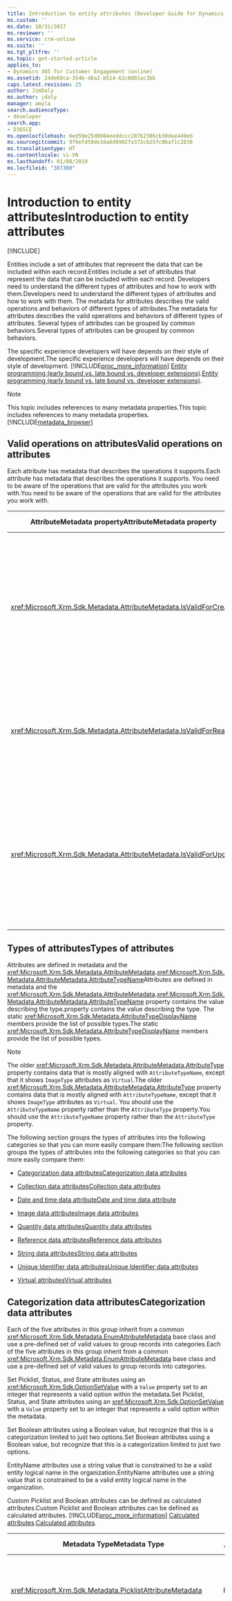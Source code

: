 ```yaml
---
title: Introduction to entity attributes (Developer Guide for Dynamics 365 for Customer Engagement apps)| MicrosoftDocs
ms.custom: ''
ms.date: 10/31/2017
ms.reviewer: ''
ms.service: crm-online
ms.suite: ''
ms.tgt_pltfrm: ''
ms.topic: get-started-article
applies_to:
- Dynamics 365 for Customer Engagement (online)
ms.assetid: 24de68ca-354b-48a2-b514-62c0d01ac3bb
caps.latest.revision: 25
author: JimDaly
ms.author: jdaly
manager: amyla
search.audienceType:
- developer
search.app:
- D365CE
ms.openlocfilehash: 6ed59e25d0084eeddccc207b2306cb30dee449eb
ms.sourcegitcommit: 9f0efd59de16a6d9902fa372cb25fc0baf1c2838
ms.translationtype: HT
ms.contentlocale: vi-VN
ms.lasthandoff: 01/08/2019
ms.locfileid: "387308"
---
```

# <a name="introduction-to-entity-attributes"></a><span data-ttu-id="913be-102">Introduction to entity attributes</span><span class="sxs-lookup"><span data-stu-id="913be-102">Introduction to entity attributes</span></span>

[!INCLUDE[](../includes/cc_applies_to_update_9_0_0.md)]

<span data-ttu-id="913be-103">Entities include a set of attributes that represent the data that can be included within each record.</span><span class="sxs-lookup"><span data-stu-id="913be-103">Entities include a set of attributes that represent the data that can be included within each record.</span></span> <span data-ttu-id="913be-104">Developers need to understand the different types of attributes and how to work with them.</span><span class="sxs-lookup"><span data-stu-id="913be-104">Developers need to understand the different types of attributes and how to work with them.</span></span> <span data-ttu-id="913be-105">The metadata for attributes describes the valid operations and behaviors of different types of attributes.</span><span class="sxs-lookup"><span data-stu-id="913be-105">The metadata for attributes describes the valid operations and behaviors of different types of attributes.</span></span> <span data-ttu-id="913be-106">Several types of attributes can be grouped by common behaviors.</span><span class="sxs-lookup"><span data-stu-id="913be-106">Several types of attributes can be grouped by common behaviors.</span></span>  

 <span data-ttu-id="913be-107">The specific experience developers will have depends on their style of development.</span><span class="sxs-lookup"><span data-stu-id="913be-107">The specific experience developers will have depends on their style of development.</span></span> [!INCLUDE[proc_more_information](../includes/proc-more-information.md)] <span data-ttu-id="913be-108">[Entity programming (early bound vs. late bound vs. developer extensions)](choose-development-style.md).</span><span class="sxs-lookup"><span data-stu-id="913be-108">[Entity programming (early bound vs. late bound vs. developer extensions)](choose-development-style.md).</span></span>  

> [!NOTE]
>  <span data-ttu-id="913be-109">This topic includes references to many metadata properties.</span><span class="sxs-lookup"><span data-stu-id="913be-109">This topic includes references to many metadata properties.</span></span> [!INCLUDE[metadata_browser](../includes/metadata-browser.md)]  

<a name="BKMK_ValidOperations"></a>   
## <a name="valid-operations-on-attributes"></a><span data-ttu-id="913be-110">Valid operations on attributes</span><span class="sxs-lookup"><span data-stu-id="913be-110">Valid operations on attributes</span></span>  
 <span data-ttu-id="913be-111">Each attribute has metadata that describes the operations it supports.</span><span class="sxs-lookup"><span data-stu-id="913be-111">Each attribute has metadata that describes the operations it supports.</span></span> <span data-ttu-id="913be-112">You need to be aware of the operations that are valid for the attributes you work with.</span><span class="sxs-lookup"><span data-stu-id="913be-112">You need to be aware of the operations that are valid for the attributes you work with.</span></span>  

|<span data-ttu-id="913be-113">AttributeMetadata property</span><span class="sxs-lookup"><span data-stu-id="913be-113">AttributeMetadata property</span></span>|<span data-ttu-id="913be-114">Mô tả</span><span class="sxs-lookup"><span data-stu-id="913be-114">Description</span></span>|  
|--------------------------------|-----------------|  
|<xref:Microsoft.Xrm.Sdk.Metadata.AttributeMetadata.IsValidForCreate>|<span data-ttu-id="913be-115">True if this attribute value is valid to be set when a record is created, otherwise false.</span><span class="sxs-lookup"><span data-stu-id="913be-115">True if this attribute value is valid to be set when a record is created, otherwise false.</span></span>|  
|<xref:Microsoft.Xrm.Sdk.Metadata.AttributeMetadata.IsValidForRead>|<span data-ttu-id="913be-116">True if this attribute value can be retrieved, otherwise false.</span><span class="sxs-lookup"><span data-stu-id="913be-116">True if this attribute value can be retrieved, otherwise false.</span></span>|  
|<xref:Microsoft.Xrm.Sdk.Metadata.AttributeMetadata.IsValidForUpdate>|<span data-ttu-id="913be-117">True if this attribute value is valid to be set when a record is updated, otherwise false.</span><span class="sxs-lookup"><span data-stu-id="913be-117">True if this attribute value is valid to be set when a record is updated, otherwise false.</span></span>|  

<a name="BKMK_TypesOfAttributes"></a>   
## <a name="types-of-attributes"></a><span data-ttu-id="913be-118">Types of attributes</span><span class="sxs-lookup"><span data-stu-id="913be-118">Types of attributes</span></span>  
 <span data-ttu-id="913be-119">Attributes are defined in metadata and the <xref:Microsoft.Xrm.Sdk.Metadata.AttributeMetadata>.<xref:Microsoft.Xrm.Sdk.Metadata.AttributeMetadata.AttributeTypeName></span><span class="sxs-lookup"><span data-stu-id="913be-119">Attributes are defined in metadata and the <xref:Microsoft.Xrm.Sdk.Metadata.AttributeMetadata>.<xref:Microsoft.Xrm.Sdk.Metadata.AttributeMetadata.AttributeTypeName></span></span> <span data-ttu-id="913be-120">property contains the value describing the type.</span><span class="sxs-lookup"><span data-stu-id="913be-120">property contains the value describing the type.</span></span> <span data-ttu-id="913be-121">The static <xref:Microsoft.Xrm.Sdk.Metadata.AttributeTypeDisplayName> members provide the list of possible types.</span><span class="sxs-lookup"><span data-stu-id="913be-121">The static <xref:Microsoft.Xrm.Sdk.Metadata.AttributeTypeDisplayName> members provide the list of possible types.</span></span>  

> [!NOTE]
>  <span data-ttu-id="913be-122">The older <xref:Microsoft.Xrm.Sdk.Metadata.AttributeMetadata.AttributeType> property contains data that is mostly aligned with `AttributeTypeName`, except that it shows `ImageType` attributes as `Virtual`.</span><span class="sxs-lookup"><span data-stu-id="913be-122">The older <xref:Microsoft.Xrm.Sdk.Metadata.AttributeMetadata.AttributeType> property contains data that is mostly aligned with `AttributeTypeName`, except that it shows `ImageType` attributes as `Virtual`.</span></span> <span data-ttu-id="913be-123">You should use the `AttributeTypeName` property rather than the `AttributeType` property.</span><span class="sxs-lookup"><span data-stu-id="913be-123">You should use the `AttributeTypeName` property rather than the `AttributeType` property.</span></span>  

 <span data-ttu-id="913be-124">The following section groups the types of attributes into the following categories so that you can more easily compare them:</span><span class="sxs-lookup"><span data-stu-id="913be-124">The following section groups the types of attributes into the following categories so that you can more easily compare them:</span></span>  

-   [<span data-ttu-id="913be-125">Categorization data attributes</span><span class="sxs-lookup"><span data-stu-id="913be-125">Categorization data attributes</span></span>](introduction-to-entity-attributes.md#BKMK_Categorization)  

-   [<span data-ttu-id="913be-126">Collection data attributes</span><span class="sxs-lookup"><span data-stu-id="913be-126">Collection data attributes</span></span>](introduction-to-entity-attributes.md#BKMK_Collection)  

-   [<span data-ttu-id="913be-127">Date and time data attribute</span><span class="sxs-lookup"><span data-stu-id="913be-127">Date and time data attribute</span></span>](introduction-to-entity-attributes.md#BKMK_DateAndTime)  

-   [<span data-ttu-id="913be-128">Image data attributes</span><span class="sxs-lookup"><span data-stu-id="913be-128">Image data attributes</span></span>](introduction-to-entity-attributes.md#BKMK_Image)  

-   [<span data-ttu-id="913be-129">Quantity data attributes</span><span class="sxs-lookup"><span data-stu-id="913be-129">Quantity data attributes</span></span>](introduction-to-entity-attributes.md#BKMK_Quantity)  

-   [<span data-ttu-id="913be-130">Reference data attributes</span><span class="sxs-lookup"><span data-stu-id="913be-130">Reference data attributes</span></span>](introduction-to-entity-attributes.md#BKMK_Reference)  

-   [<span data-ttu-id="913be-131">String data attributes</span><span class="sxs-lookup"><span data-stu-id="913be-131">String data attributes</span></span>](introduction-to-entity-attributes.md#BKMK_StringAttributes)  

-   [<span data-ttu-id="913be-132">Unique Identifier data attributes</span><span class="sxs-lookup"><span data-stu-id="913be-132">Unique Identifier data attributes</span></span>](introduction-to-entity-attributes.md#BKMK_UniqueIdentifier)  

-   [<span data-ttu-id="913be-133">Virtual attributes</span><span class="sxs-lookup"><span data-stu-id="913be-133">Virtual attributes</span></span>](introduction-to-entity-attributes.md#BKMK_Virtual)  

<a name="BKMK_Categorization"></a>   
## <a name="categorization-data-attributes"></a><span data-ttu-id="913be-134">Categorization data attributes</span><span class="sxs-lookup"><span data-stu-id="913be-134">Categorization data attributes</span></span>  
 <span data-ttu-id="913be-135">Each of the five attributes in this group inherit from a common <xref:Microsoft.Xrm.Sdk.Metadata.EnumAttributeMetadata> base class and use a pre-defined set of valid values to group records into categories.</span><span class="sxs-lookup"><span data-stu-id="913be-135">Each of the five attributes in this group inherit from a common <xref:Microsoft.Xrm.Sdk.Metadata.EnumAttributeMetadata> base class and use a pre-defined set of valid values to group records into categories.</span></span>  

 <span data-ttu-id="913be-136">Set Picklist, Status, and State attributes using an <xref:Microsoft.Xrm.Sdk.OptionSetValue> with a `Value` property set to an integer that represents a valid option within the metadata.</span><span class="sxs-lookup"><span data-stu-id="913be-136">Set Picklist, Status, and State attributes using an <xref:Microsoft.Xrm.Sdk.OptionSetValue> with a `Value` property set to an integer that represents a valid option within the metadata.</span></span>  

 <span data-ttu-id="913be-137">Set Boolean attributes using a Boolean value, but recognize that this is a categorization limited to just two options.</span><span class="sxs-lookup"><span data-stu-id="913be-137">Set Boolean attributes using a Boolean value, but recognize that this is a categorization limited to just two options.</span></span>  

 <span data-ttu-id="913be-138">EntityName attributes use a string value that is constrained to be a valid entity logical name in the organization.</span><span class="sxs-lookup"><span data-stu-id="913be-138">EntityName attributes use a string value that is constrained to be a valid entity logical name in the organization.</span></span>  

 <span data-ttu-id="913be-139">Custom Picklist and Boolean attributes can be defined as calculated attributes.</span><span class="sxs-lookup"><span data-stu-id="913be-139">Custom Picklist and Boolean attributes can be defined as calculated attributes.</span></span> [!INCLUDE[proc_more_information](../includes/proc-more-information.md)] <span data-ttu-id="913be-140">[Calculated attributes](calculated-rollup-attributes.md#BKMK_Calculated).</span><span class="sxs-lookup"><span data-stu-id="913be-140">[Calculated attributes](calculated-rollup-attributes.md#BKMK_Calculated).</span></span>  


|                         <span data-ttu-id="913be-141">Metadata Type</span><span class="sxs-lookup"><span data-stu-id="913be-141">Metadata Type</span></span>                         | <span data-ttu-id="913be-142">AttributeTypeName Value</span><span class="sxs-lookup"><span data-stu-id="913be-142">AttributeTypeName Value</span></span> |                                                                                                                                                                                                                                                                                                                                                                                                                                                                                                                                                                                                                                      <span data-ttu-id="913be-143">Mô tả</span><span class="sxs-lookup"><span data-stu-id="913be-143">Description</span></span>                                                                                                                                                                                                                                                                                                                                                                                                                                                                                                                                                                                                                                      |
|---------------------------------------------------------------|-------------------------|---------------------------------------------------------------------------------------------------------------------------------------------------------------------------------------------------------------------------------------------------------------------------------------------------------------------------------------------------------------------------------------------------------------------------------------------------------------------------------------------------------------------------------------------------------------------------------------------------------------------------------------------------------------------------------------------------------------------------------------------------------------------------------------------------------------------------------------------------------------------------------------------------------------------------------------------------------------------------------------------------------------------------------------------------------------------------------------------------------------------------------------------------------------------------------------------------------------------------------------------------------------------------------------|
|  <xref:Microsoft.Xrm.Sdk.Metadata.PicklistAttributeMetadata>  |      <span data-ttu-id="913be-144">PicklistType</span><span class="sxs-lookup"><span data-stu-id="913be-144">PicklistType</span></span>       |                                                                                                                                                                                                                                                                                                                                                                                                                                                             <span data-ttu-id="913be-145">Valid values are set in the <xref:Microsoft.Xrm.Sdk.Metadata.OptionMetadata>.`Value`</span><span class="sxs-lookup"><span data-stu-id="913be-145">Valid values are set in the <xref:Microsoft.Xrm.Sdk.Metadata.OptionMetadata>.`Value`</span></span> <span data-ttu-id="913be-146">for that attribute defined within the <xref:Microsoft.Xrm.Sdk.Metadata.OptionSetMetadata>.<xref:Microsoft.Xrm.Sdk.Metadata.OptionSetMetadata.Options>.</span><span class="sxs-lookup"><span data-stu-id="913be-146">for that attribute defined within the <xref:Microsoft.Xrm.Sdk.Metadata.OptionSetMetadata>.<xref:Microsoft.Xrm.Sdk.Metadata.OptionSetMetadata.Options>.</span></span><br /><br /> <span data-ttu-id="913be-147">Within the customization tools in the application these attributes are called **Option Set** fields.</span><span class="sxs-lookup"><span data-stu-id="913be-147">Within the customization tools in the application these attributes are called **Option Set** fields.</span></span>                                                                                                                                                                                                                                                                                                                                                                                                                                                              |
|   <xref:Microsoft.Xrm.Sdk.Metadata.StatusAttributeMetadata>   |       <span data-ttu-id="913be-148">StatusType</span><span class="sxs-lookup"><span data-stu-id="913be-148">StatusType</span></span>        | <span data-ttu-id="913be-149">These system attributes are generally named `StatusCode`.</span><span class="sxs-lookup"><span data-stu-id="913be-149">These system attributes are generally named `StatusCode`.</span></span> <span data-ttu-id="913be-150">Valid values are set in the <xref:Microsoft.Xrm.Sdk.Metadata.StatusOptionMetadata>.`Value`</span><span class="sxs-lookup"><span data-stu-id="913be-150">Valid values are set in the <xref:Microsoft.Xrm.Sdk.Metadata.StatusOptionMetadata>.`Value`</span></span> <span data-ttu-id="913be-151">for that attribute defined within the <xref:Microsoft.Xrm.Sdk.Metadata.OptionSetMetadata>.<xref:Microsoft.Xrm.Sdk.Metadata.OptionSetMetadata.Options>.</span><span class="sxs-lookup"><span data-stu-id="913be-151">for that attribute defined within the <xref:Microsoft.Xrm.Sdk.Metadata.OptionSetMetadata>.<xref:Microsoft.Xrm.Sdk.Metadata.OptionSetMetadata.Options>.</span></span><br /><br /> <span data-ttu-id="913be-152">The `StatusOptionMetadata.State` property for each option describes the valid value for the corresponding `StateCode` value.</span><span class="sxs-lookup"><span data-stu-id="913be-152">The `StatusOptionMetadata.State` property for each option describes the valid value for the corresponding `StateCode` value.</span></span> <span data-ttu-id="913be-153">Before you set the `StatusCode` you should verify that it is valid for the current `StateCode` value.</span><span class="sxs-lookup"><span data-stu-id="913be-153">Before you set the `StatusCode` you should verify that it is valid for the current `StateCode` value.</span></span> <span data-ttu-id="913be-154">Use the <xref:Microsoft.Crm.Sdk.Messages.SetStateRequest> message to set the `StatusCode` and `StateCode` attribute values when you need to change the state of the record.</span><span class="sxs-lookup"><span data-stu-id="913be-154">Use the <xref:Microsoft.Crm.Sdk.Messages.SetStateRequest> message to set the `StatusCode` and `StateCode` attribute values when you need to change the state of the record.</span></span><br /><br /> <span data-ttu-id="913be-155">These attributes may have further restrictions on which values can be set.</span><span class="sxs-lookup"><span data-stu-id="913be-155">These attributes may have further restrictions on which values can be set.</span></span> <span data-ttu-id="913be-156">The <xref:Microsoft.Xrm.Sdk.Metadata.StatusOptionMetadata>.<xref:Microsoft.Xrm.Sdk.Metadata.StatusOptionMetadata.TransitionData></span><span class="sxs-lookup"><span data-stu-id="913be-156">The <xref:Microsoft.Xrm.Sdk.Metadata.StatusOptionMetadata>.<xref:Microsoft.Xrm.Sdk.Metadata.StatusOptionMetadata.TransitionData></span></span> <span data-ttu-id="913be-157">property may contain information on which options are allowed when the <xref:Microsoft.Xrm.Sdk.Metadata.EntityMetadata>.`EnforceTransitions`</span><span class="sxs-lookup"><span data-stu-id="913be-157">property may contain information on which options are allowed when the <xref:Microsoft.Xrm.Sdk.Metadata.EntityMetadata>.`EnforceTransitions`</span></span> <span data-ttu-id="913be-158">value is true.</span><span class="sxs-lookup"><span data-stu-id="913be-158">value is true.</span></span> [!INCLUDE[proc_more_information](../includes/proc-more-information.md)] <span data-ttu-id="913be-159">[Define custom state model transitions](define-custom-state-model-transitions.md).</span><span class="sxs-lookup"><span data-stu-id="913be-159">[Define custom state model transitions](define-custom-state-model-transitions.md).</span></span> |
|   <xref:Microsoft.Xrm.Sdk.Metadata.StateAttributeMetadata>    |        <span data-ttu-id="913be-160">StateType</span><span class="sxs-lookup"><span data-stu-id="913be-160">StateType</span></span>        |                                                                                                                                                                                                                                                                                                  <span data-ttu-id="913be-161">These system attributes are generally named `StatusCode`.</span><span class="sxs-lookup"><span data-stu-id="913be-161">These system attributes are generally named `StatusCode`.</span></span> <span data-ttu-id="913be-162">Valid values are set in the <xref:Microsoft.Xrm.Sdk.Metadata.StateOptionMetadata>.`Value`</span><span class="sxs-lookup"><span data-stu-id="913be-162">Valid values are set in the <xref:Microsoft.Xrm.Sdk.Metadata.StateOptionMetadata>.`Value`</span></span> <span data-ttu-id="913be-163">for that attribute defined within the <xref:Microsoft.Xrm.Sdk.Metadata.OptionSetMetadata>.<xref:Microsoft.Xrm.Sdk.Metadata.OptionSetMetadata.Options>.</span><span class="sxs-lookup"><span data-stu-id="913be-163">for that attribute defined within the <xref:Microsoft.Xrm.Sdk.Metadata.OptionSetMetadata>.<xref:Microsoft.Xrm.Sdk.Metadata.OptionSetMetadata.Options>.</span></span><br /><br /> <span data-ttu-id="913be-164">`StateCode` is not valid for update.</span><span class="sxs-lookup"><span data-stu-id="913be-164">`StateCode` is not valid for update.</span></span> <span data-ttu-id="913be-165">After the record is created, the `StateCode` can only be set using the <xref:Microsoft.Crm.Sdk.Messages.SetStateRequest> message.</span><span class="sxs-lookup"><span data-stu-id="913be-165">After the record is created, the `StateCode` can only be set using the <xref:Microsoft.Crm.Sdk.Messages.SetStateRequest> message.</span></span><br /><br /> <span data-ttu-id="913be-166">The `StateOptionMetadata.DefaultStatus` property for each option describes the default `StatusCode` that will be used if not set as a parameter in the `SetStateRequest`.</span><span class="sxs-lookup"><span data-stu-id="913be-166">The `StateOptionMetadata.DefaultStatus` property for each option describes the default `StatusCode` that will be used if not set as a parameter in the `SetStateRequest`.</span></span>                                                                                                                                                                                                                                                                                                  |
|  <xref:Microsoft.Xrm.Sdk.Metadata.BooleanAttributeMetadata>   |       <span data-ttu-id="913be-167">BooleanType</span><span class="sxs-lookup"><span data-stu-id="913be-167">BooleanType</span></span>       |                                                                                                                                                                                                                                                   <span data-ttu-id="913be-168">Boolean attributes can be set directly using a Boolean value, but like the others they also have an <xref:Microsoft.Xrm.Sdk.Metadata.BooleanAttributeMetadata.OptionSet> property with <xref:Microsoft.Xrm.Sdk.Metadata.BooleanOptionSetMetadata.FalseOption> and <xref:Microsoft.Xrm.Sdk.Metadata.BooleanOptionSetMetadata.TrueOption> properties that correspond to the Boolean options.</span><span class="sxs-lookup"><span data-stu-id="913be-168">Boolean attributes can be set directly using a Boolean value, but like the others they also have an <xref:Microsoft.Xrm.Sdk.Metadata.BooleanAttributeMetadata.OptionSet> property with <xref:Microsoft.Xrm.Sdk.Metadata.BooleanOptionSetMetadata.FalseOption> and <xref:Microsoft.Xrm.Sdk.Metadata.BooleanOptionSetMetadata.TrueOption> properties that correspond to the Boolean options.</span></span> <span data-ttu-id="913be-169">Each of these properties define a set of localized labels that represent what true and false mean for the attribute.</span><span class="sxs-lookup"><span data-stu-id="913be-169">Each of these properties define a set of localized labels that represent what true and false mean for the attribute.</span></span> <span data-ttu-id="913be-170">Within the customization tools in the application these attributes are called **Two Options** fields because the meaning for each option can be any mutually exclusive pair of options, not just true and false.</span><span class="sxs-lookup"><span data-stu-id="913be-170">Within the customization tools in the application these attributes are called **Two Options** fields because the meaning for each option can be any mutually exclusive pair of options, not just true and false.</span></span> <span data-ttu-id="913be-171">For example, the options might be big and small.</span><span class="sxs-lookup"><span data-stu-id="913be-171">For example, the options might be big and small.</span></span>                                                                                                                                                                                                                                                   |
| <xref:Microsoft.Xrm.Sdk.Metadata.EntityNameAttributeMetadata> |     <span data-ttu-id="913be-172">EntityNameType</span><span class="sxs-lookup"><span data-stu-id="913be-172">EntityNameType</span></span>      |                                                                                                                                                                                                                                                                                                                                                                                                                                        <span data-ttu-id="913be-173">These system attributes are generally paired with a unique identifier or reference attribute that is valid for multiple types.</span><span class="sxs-lookup"><span data-stu-id="913be-173">These system attributes are generally paired with a unique identifier or reference attribute that is valid for multiple types.</span></span> <span data-ttu-id="913be-174">The value of this attribute is a string value representing the logical name of an entity.</span><span class="sxs-lookup"><span data-stu-id="913be-174">The value of this attribute is a string value representing the logical name of an entity.</span></span> <span data-ttu-id="913be-175">If the corresponding reference attribute is an <xref:Microsoft.Xrm.Sdk.EntityReference>, the value of this attribute is the same as the `EntityReference.Name` property value.</span><span class="sxs-lookup"><span data-stu-id="913be-175">If the corresponding reference attribute is an <xref:Microsoft.Xrm.Sdk.EntityReference>, the value of this attribute is the same as the `EntityReference.Name` property value.</span></span>                                                                                                                                                                                                                                                                                                                                                                                                                                        |

<a name="BKMK_Collection"></a>   
## <a name="collection-data-attributes"></a><span data-ttu-id="913be-176">Collection data attributes</span><span class="sxs-lookup"><span data-stu-id="913be-176">Collection data attributes</span></span>  
 <span data-ttu-id="913be-177">These system attributes return collections of values.</span><span class="sxs-lookup"><span data-stu-id="913be-177">These system attributes return collections of values.</span></span>  

|<span data-ttu-id="913be-178">AttributeTypeName Value</span><span class="sxs-lookup"><span data-stu-id="913be-178">AttributeTypeName Value</span></span>|<span data-ttu-id="913be-179">Mô tả</span><span class="sxs-lookup"><span data-stu-id="913be-179">Description</span></span>|  
|-----------------------------|-----------------|  
|<span data-ttu-id="913be-180">CalendarRulesType</span><span class="sxs-lookup"><span data-stu-id="913be-180">CalendarRulesType</span></span>|<span data-ttu-id="913be-181">There are no actual attributes that use the `CalendarRulesType`.</span><span class="sxs-lookup"><span data-stu-id="913be-181">There are no actual attributes that use the `CalendarRulesType`.</span></span> <span data-ttu-id="913be-182">When using the early binding style, the code generation tool will create the following two simulated attributes that are not present in the metadata.</span><span class="sxs-lookup"><span data-stu-id="913be-182">When using the early binding style, the code generation tool will create the following two simulated attributes that are not present in the metadata.</span></span> <span data-ttu-id="913be-183">These attributes actually represent a view of the calendar rules records associated in a one-to-many relationship to the entity instance.</span><span class="sxs-lookup"><span data-stu-id="913be-183">These attributes actually represent a view of the calendar rules records associated in a one-to-many relationship to the entity instance.</span></span><br /><br /> <span data-ttu-id="913be-184">-   `Calendar.CalendarRules` relationship: `calendar_calendar_rules`</span><span class="sxs-lookup"><span data-stu-id="913be-184">-   `Calendar.CalendarRules` relationship: `calendar_calendar_rules`</span></span><br /><span data-ttu-id="913be-185">-   `Service.CalendarRules` relationship: `service_calendar_rules`</span><span class="sxs-lookup"><span data-stu-id="913be-185">-   `Service.CalendarRules` relationship: `service_calendar_rules`</span></span>|  
|<span data-ttu-id="913be-186">PartyListType</span><span class="sxs-lookup"><span data-stu-id="913be-186">PartyListType</span></span>|<span data-ttu-id="913be-187">The following attributes allow for multiple <xref:Microsoft.Xrm.Sdk.EntityReference> to be set for various types of activities.</span><span class="sxs-lookup"><span data-stu-id="913be-187">The following attributes allow for multiple <xref:Microsoft.Xrm.Sdk.EntityReference> to be set for various types of activities.</span></span><br /><br /> <span data-ttu-id="913be-188">ActivityPointer.allparties</span><span class="sxs-lookup"><span data-stu-id="913be-188">ActivityPointer.allparties</span></span><br /><span data-ttu-id="913be-189">Appointment.OptionalAttendees</span><span class="sxs-lookup"><span data-stu-id="913be-189">Appointment.OptionalAttendees</span></span><br /><span data-ttu-id="913be-190">Appointment.Organizer</span><span class="sxs-lookup"><span data-stu-id="913be-190">Appointment.Organizer</span></span><br /><span data-ttu-id="913be-191">Appointment.requiredattendees</span><span class="sxs-lookup"><span data-stu-id="913be-191">Appointment.requiredattendees</span></span><br /><span data-ttu-id="913be-192">CampaignActivity.from</span><span class="sxs-lookup"><span data-stu-id="913be-192">CampaignActivity.from</span></span><br /><span data-ttu-id="913be-193">CampaignActivity.Partners</span><span class="sxs-lookup"><span data-stu-id="913be-193">CampaignActivity.Partners</span></span><br /><span data-ttu-id="913be-194">CampaignResponse.Customer</span><span class="sxs-lookup"><span data-stu-id="913be-194">CampaignResponse.Customer</span></span><br /><span data-ttu-id="913be-195">CampaignResponse.from</span><span class="sxs-lookup"><span data-stu-id="913be-195">CampaignResponse.from</span></span><br /><span data-ttu-id="913be-196">CampaignResponse.Partner</span><span class="sxs-lookup"><span data-stu-id="913be-196">CampaignResponse.Partner</span></span><br /><span data-ttu-id="913be-197">Email.bcc</span><span class="sxs-lookup"><span data-stu-id="913be-197">Email.bcc</span></span><br /><span data-ttu-id="913be-198">Email.cc</span><span class="sxs-lookup"><span data-stu-id="913be-198">Email.cc</span></span><br /><span data-ttu-id="913be-199">Email.from</span><span class="sxs-lookup"><span data-stu-id="913be-199">Email.from</span></span><br /><span data-ttu-id="913be-200">Email.to</span><span class="sxs-lookup"><span data-stu-id="913be-200">Email.to</span></span><br /><span data-ttu-id="913be-201">Fax.from</span><span class="sxs-lookup"><span data-stu-id="913be-201">Fax.from</span></span><br /><span data-ttu-id="913be-202">Fax.to</span><span class="sxs-lookup"><span data-stu-id="913be-202">Fax.to</span></span><br /><span data-ttu-id="913be-203">Letter.bcc</span><span class="sxs-lookup"><span data-stu-id="913be-203">Letter.bcc</span></span><br /><span data-ttu-id="913be-204">Letter.cc</span><span class="sxs-lookup"><span data-stu-id="913be-204">Letter.cc</span></span><br /><span data-ttu-id="913be-205">Letter.from</span><span class="sxs-lookup"><span data-stu-id="913be-205">Letter.from</span></span><br /><span data-ttu-id="913be-206">Letter.to</span><span class="sxs-lookup"><span data-stu-id="913be-206">Letter.to</span></span><br /><span data-ttu-id="913be-207">PhoneCall.from</span><span class="sxs-lookup"><span data-stu-id="913be-207">PhoneCall.from</span></span><br /><span data-ttu-id="913be-208">PhoneCall.to</span><span class="sxs-lookup"><span data-stu-id="913be-208">PhoneCall.to</span></span><br /><span data-ttu-id="913be-209">RecurringAppointmentMaster.OptionalAttendees</span><span class="sxs-lookup"><span data-stu-id="913be-209">RecurringAppointmentMaster.OptionalAttendees</span></span><br /><span data-ttu-id="913be-210">RecurringAppointmentMaster.Organizer</span><span class="sxs-lookup"><span data-stu-id="913be-210">RecurringAppointmentMaster.Organizer</span></span><br /><span data-ttu-id="913be-211">RecurringAppointmentMaster.RequiredAttendees</span><span class="sxs-lookup"><span data-stu-id="913be-211">RecurringAppointmentMaster.RequiredAttendees</span></span><br /><span data-ttu-id="913be-212">ServiceAppointment.Customers</span><span class="sxs-lookup"><span data-stu-id="913be-212">ServiceAppointment.Customers</span></span><br /><span data-ttu-id="913be-213">ServiceAppointment.Resources</span><span class="sxs-lookup"><span data-stu-id="913be-213">ServiceAppointment.Resources</span></span><br /><span data-ttu-id="913be-214">SocialActivity.From</span><span class="sxs-lookup"><span data-stu-id="913be-214">SocialActivity.From</span></span><br /><span data-ttu-id="913be-215">SocialActivity.Resources</span><span class="sxs-lookup"><span data-stu-id="913be-215">SocialActivity.Resources</span></span><br /><span data-ttu-id="913be-216">SocialActivity.To</span><span class="sxs-lookup"><span data-stu-id="913be-216">SocialActivity.To</span></span>|  

<a name="BKMK_DateAndTime"></a>   
## <a name="date-and-time-data-attribute"></a><span data-ttu-id="913be-217">Date and time data attribute</span><span class="sxs-lookup"><span data-stu-id="913be-217">Date and time data attribute</span></span>  
 <span data-ttu-id="913be-218">Attributes with the metadata `AttributeTypeName` value of `DateTimeType`.</span><span class="sxs-lookup"><span data-stu-id="913be-218">Attributes with the metadata `AttributeTypeName` value of `DateTimeType`.</span></span> <span data-ttu-id="913be-219">Set these attributes using `System.DateTime`.</span><span class="sxs-lookup"><span data-stu-id="913be-219">Set these attributes using `System.DateTime`.</span></span>  

 <span data-ttu-id="913be-220">The <xref:Microsoft.Xrm.Sdk.Metadata.DateTimeAttributeMetadata>.<xref:Microsoft.Xrm.Sdk.Metadata.DateTimeAttributeMetadata.Format></span><span class="sxs-lookup"><span data-stu-id="913be-220">The <xref:Microsoft.Xrm.Sdk.Metadata.DateTimeAttributeMetadata>.<xref:Microsoft.Xrm.Sdk.Metadata.DateTimeAttributeMetadata.Format></span></span> <span data-ttu-id="913be-221">property can be one of the following <xref:Microsoft.Xrm.Sdk.Metadata.DateTimeFormat> values:</span><span class="sxs-lookup"><span data-stu-id="913be-221">property can be one of the following <xref:Microsoft.Xrm.Sdk.Metadata.DateTimeFormat> values:</span></span>  

- <span data-ttu-id="913be-222">`DateAndTime`: Display the date and time.</span><span class="sxs-lookup"><span data-stu-id="913be-222">`DateAndTime`: Display the date and time.</span></span>  

- <span data-ttu-id="913be-223">`DateOnly`: Display the date only</span><span class="sxs-lookup"><span data-stu-id="913be-223">`DateOnly`: Display the date only</span></span>  

  <span data-ttu-id="913be-224">Custom Date and time attributes can be defined as calculated or rollup attributes.</span><span class="sxs-lookup"><span data-stu-id="913be-224">Custom Date and time attributes can be defined as calculated or rollup attributes.</span></span> [!INCLUDE[proc_more_information](../includes/proc-more-information.md)] <span data-ttu-id="913be-225">[Calculated and Rollup Attributes](calculated-rollup-attributes.md).</span><span class="sxs-lookup"><span data-stu-id="913be-225">[Calculated and Rollup Attributes](calculated-rollup-attributes.md).</span></span>  

<a name="BKMK_Image"></a>   
## <a name="image-data-attributes"></a><span data-ttu-id="913be-226">Image data attributes</span><span class="sxs-lookup"><span data-stu-id="913be-226">Image data attributes</span></span>  
 <span data-ttu-id="913be-227">For those entities which support image attributes, the <xref:Microsoft.Xrm.Sdk.Metadata.AttributeMetadata.SchemaName> of the entity image attribute is always `EntityImage`.</span><span class="sxs-lookup"><span data-stu-id="913be-227">For those entities which support image attributes, the <xref:Microsoft.Xrm.Sdk.Metadata.AttributeMetadata.SchemaName> of the entity image attribute is always `EntityImage`.</span></span>  

 [!INCLUDE[proc_more_information](../includes/proc-more-information.md)] <span data-ttu-id="913be-228">[Image Attributes](image-attributes.md), [Entity images](introduction-entities.md#BKMK_EntityImages) and [Sample: Set and retrieve entity images](sample-set-retrieve-entity-images.md).</span><span class="sxs-lookup"><span data-stu-id="913be-228">[Image Attributes](image-attributes.md), [Entity images](introduction-entities.md#BKMK_EntityImages) and [Sample: Set and retrieve entity images](sample-set-retrieve-entity-images.md).</span></span>  

<a name="BKMK_Quantity"></a>   
## <a name="quantity-data-attributes"></a><span data-ttu-id="913be-229">Quantity data attributes</span><span class="sxs-lookup"><span data-stu-id="913be-229">Quantity data attributes</span></span>  
 <span data-ttu-id="913be-230">Attributes in this category use numerical data.</span><span class="sxs-lookup"><span data-stu-id="913be-230">Attributes in this category use numerical data.</span></span> <span data-ttu-id="913be-231">Each of these attributes has a `MaxValue` and `MinValue` metadata property to set a range of valid values.</span><span class="sxs-lookup"><span data-stu-id="913be-231">Each of these attributes has a `MaxValue` and `MinValue` metadata property to set a range of valid values.</span></span>  

 <span data-ttu-id="913be-232">Custom Decimal, Integer, and Money attributes can be defined as calculated or rollup attributes.</span><span class="sxs-lookup"><span data-stu-id="913be-232">Custom Decimal, Integer, and Money attributes can be defined as calculated or rollup attributes.</span></span> [!INCLUDE[proc_more_information](../includes/proc-more-information.md)] <span data-ttu-id="913be-233">[Calculated and Rollup Attributes](calculated-rollup-attributes.md).</span><span class="sxs-lookup"><span data-stu-id="913be-233">[Calculated and Rollup Attributes](calculated-rollup-attributes.md).</span></span>  


|                       <span data-ttu-id="913be-234">Metadata Type</span><span class="sxs-lookup"><span data-stu-id="913be-234">Metadata Type</span></span>                        | <span data-ttu-id="913be-235">AttributeTypeName Value</span><span class="sxs-lookup"><span data-stu-id="913be-235">AttributeTypeName Value</span></span> |                                                                                                                                                                                                                                                                                                                                                                                                                                                                                                                                                                                                       <span data-ttu-id="913be-236">Mô tả</span><span class="sxs-lookup"><span data-stu-id="913be-236">Description</span></span>                                                                                                                                                                                                                                                                                                                                                                                                                                                                                                                                                                                                       |
|------------------------------------------------------------|-------------------------|-------------------------------------------------------------------------------------------------------------------------------------------------------------------------------------------------------------------------------------------------------------------------------------------------------------------------------------------------------------------------------------------------------------------------------------------------------------------------------------------------------------------------------------------------------------------------------------------------------------------------------------------------------------------------------------------------------------------------------------------------------------------------------------------------------------------------------------------------------------------------------------------------------------------------------------------------------------------------------------------------------------------------------------------------------------------------------------------------------------------------------------------------------------------------------------------------------------------------|
| <xref:Microsoft.Xrm.Sdk.Metadata.BigIntAttributeMetadata>  |       <span data-ttu-id="913be-237">BigIntType</span><span class="sxs-lookup"><span data-stu-id="913be-237">BigIntType</span></span>        |                                                                                                                                                                                                                                                                                                                                                                                                                                                                                                                                                                                      <span data-ttu-id="913be-238">BigInt attributes are for internal use only.</span><span class="sxs-lookup"><span data-stu-id="913be-238">BigInt attributes are for internal use only.</span></span>                                                                                                                                                                                                                                                                                                                                                                                                                                                                                                                                                                                       |
| <xref:Microsoft.Xrm.Sdk.Metadata.DecimalAttributeMetadata> |       <span data-ttu-id="913be-239">DecimalType</span><span class="sxs-lookup"><span data-stu-id="913be-239">DecimalType</span></span>       |                                                                                                                                                                                                                                                                                                                                                                                                                                                                                             <span data-ttu-id="913be-240">Use [decimal](https://msdn.microsoft.com/library/364x0z75.aspx) values.</span><span class="sxs-lookup"><span data-stu-id="913be-240">Use [decimal](https://msdn.microsoft.com/library/364x0z75.aspx) values.</span></span><br /><br /> <span data-ttu-id="913be-241">The <xref:Microsoft.Xrm.Sdk.Metadata.DecimalAttributeMetadata.Precision> metadata property sets the precision to be used for the attribute.</span><span class="sxs-lookup"><span data-stu-id="913be-241">The <xref:Microsoft.Xrm.Sdk.Metadata.DecimalAttributeMetadata.Precision> metadata property sets the precision to be used for the attribute.</span></span>                                                                                                                                                                                                                                                                                                                                                                                                                                                                                             |
| <xref:Microsoft.Xrm.Sdk.Metadata.DoubleAttributeMetadata>  |       <span data-ttu-id="913be-242">DoubleType</span><span class="sxs-lookup"><span data-stu-id="913be-242">DoubleType</span></span>        |                                                                                                                                                                                                                                                                                                                                                                                                                                                                                              <span data-ttu-id="913be-243">Use [double](https://msdn.microsoft.com/library/678hzkk9.aspx) values.</span><span class="sxs-lookup"><span data-stu-id="913be-243">Use [double](https://msdn.microsoft.com/library/678hzkk9.aspx) values.</span></span><br /><br /> <span data-ttu-id="913be-244">The <xref:Microsoft.Xrm.Sdk.Metadata.DoubleAttributeMetadata.Precision> metadata property sets the precision to be used for the attribute.</span><span class="sxs-lookup"><span data-stu-id="913be-244">The <xref:Microsoft.Xrm.Sdk.Metadata.DoubleAttributeMetadata.Precision> metadata property sets the precision to be used for the attribute.</span></span>                                                                                                                                                                                                                                                                                                                                                                                                                                                                                              |
| <xref:Microsoft.Xrm.Sdk.Metadata.IntegerAttributeMetadata> |       <span data-ttu-id="913be-245">IntegerType</span><span class="sxs-lookup"><span data-stu-id="913be-245">IntegerType</span></span>       |                                                                                                                                                                                                                                                                                                                                                                                                                                                                                                                                                                           <span data-ttu-id="913be-246">Use [int](https://msdn.microsoft.com/library/5kzh1b5w.aspx) values.</span><span class="sxs-lookup"><span data-stu-id="913be-246">Use [int](https://msdn.microsoft.com/library/5kzh1b5w.aspx) values.</span></span>                                                                                                                                                                                                                                                                                                                                                                                                                                                                                                                                                                           |
|  <xref:Microsoft.Xrm.Sdk.Metadata.MoneyAttributeMetadata>  |        <span data-ttu-id="913be-247">MoneyType</span><span class="sxs-lookup"><span data-stu-id="913be-247">MoneyType</span></span>        | <span data-ttu-id="913be-248">Use <xref:Microsoft.Xrm.Sdk.Money> which has a `decimal``Value` property.</span><span class="sxs-lookup"><span data-stu-id="913be-248">Use <xref:Microsoft.Xrm.Sdk.Money> which has a `decimal``Value` property.</span></span><br /><br /> <span data-ttu-id="913be-249">Each Money attribute has a corresponding system calculated base  currency money attribute that is used to calculate the value in the organization’s base currency when multiple currencies have been enabled for the organization.</span><span class="sxs-lookup"><span data-stu-id="913be-249">Each Money attribute has a corresponding system calculated base  currency money attribute that is used to calculate the value in the organization’s base currency when multiple currencies have been enabled for the organization.</span></span> <span data-ttu-id="913be-250">The <xref:Microsoft.Xrm.Sdk.Metadata.MoneyAttributeMetadata.IsBaseCurrency> property identifies whether a money attribute represents the base currency.</span><span class="sxs-lookup"><span data-stu-id="913be-250">The <xref:Microsoft.Xrm.Sdk.Metadata.MoneyAttributeMetadata.IsBaseCurrency> property identifies whether a money attribute represents the base currency.</span></span> [!INCLUDE[proc_more_information](../includes/proc-more-information.md)] <span data-ttu-id="913be-251">[Transaction Currency (Currency) Entity](transaction-currency-currency-entity.md).</span><span class="sxs-lookup"><span data-stu-id="913be-251">[Transaction Currency (Currency) Entity](transaction-currency-currency-entity.md).</span></span><br /><br /> <span data-ttu-id="913be-252">Money attributes also have a <xref:Microsoft.Xrm.Sdk.Metadata.MoneyAttributeMetadata.PrecisionSource> metadata property that can specify the level of precision that should be used.</span><span class="sxs-lookup"><span data-stu-id="913be-252">Money attributes also have a <xref:Microsoft.Xrm.Sdk.Metadata.MoneyAttributeMetadata.PrecisionSource> metadata property that can specify the level of precision that should be used.</span></span> <span data-ttu-id="913be-253">The integer value in this property determines whether:</span><span class="sxs-lookup"><span data-stu-id="913be-253">The integer value in this property determines whether:</span></span><br /><br /> <span data-ttu-id="913be-254">- **0**: The precision is determined by the <xref:Microsoft.Xrm.Sdk.Metadata.MoneyAttributeMetadata.Precision> metadata property.</span><span class="sxs-lookup"><span data-stu-id="913be-254">- **0**: The precision is determined by the <xref:Microsoft.Xrm.Sdk.Metadata.MoneyAttributeMetadata.Precision> metadata property.</span></span><br /><span data-ttu-id="913be-255">- **1**: The `Organization.PricingDecimalPrecision` value.</span><span class="sxs-lookup"><span data-stu-id="913be-255">- **1**: The `Organization.PricingDecimalPrecision` value.</span></span><br /><span data-ttu-id="913be-256">- **2**: The `TransactionCurrency.CurrencyPrecision` that is associated with the current record.</span><span class="sxs-lookup"><span data-stu-id="913be-256">- **2**: The `TransactionCurrency.CurrencyPrecision` that is associated with the current record.</span></span> |

<a name="BKMK_Reference"></a>   
## <a name="reference-data-attributes"></a><span data-ttu-id="913be-257">Reference data attributes</span><span class="sxs-lookup"><span data-stu-id="913be-257">Reference data attributes</span></span>  
 <span data-ttu-id="913be-258">These attributes are commonly referred to as lookup attributes and each of them contain an <xref:Microsoft.Xrm.Sdk.EntityReference> value.</span><span class="sxs-lookup"><span data-stu-id="913be-258">These attributes are commonly referred to as lookup attributes and each of them contain an <xref:Microsoft.Xrm.Sdk.EntityReference> value.</span></span> <span data-ttu-id="913be-259">The difference between these attributes is the kinds of entities they can associate to.</span><span class="sxs-lookup"><span data-stu-id="913be-259">The difference between these attributes is the kinds of entities they can associate to.</span></span> <span data-ttu-id="913be-260">The <xref:Microsoft.Xrm.Sdk.Metadata.LookupAttributeMetadata.Targets> metadata property contains a `String[]` of the valid entity logical names that represent valid targets for the lookup.</span><span class="sxs-lookup"><span data-stu-id="913be-260">The <xref:Microsoft.Xrm.Sdk.Metadata.LookupAttributeMetadata.Targets> metadata property contains a `String[]` of the valid entity logical names that represent valid targets for the lookup.</span></span> <span data-ttu-id="913be-261">Custom lookup attributes can only have a single type in the `Targets` property.</span><span class="sxs-lookup"><span data-stu-id="913be-261">Custom lookup attributes can only have a single type in the `Targets` property.</span></span>  

 <span data-ttu-id="913be-262">The `PartyListType` also represent a kind of reference data attribute, but since they contain a collection of references, they are included in the [Collection data attributes](introduction-to-entity-attributes.md#BKMK_Collection).</span><span class="sxs-lookup"><span data-stu-id="913be-262">The `PartyListType` also represent a kind of reference data attribute, but since they contain a collection of references, they are included in the [Collection data attributes](introduction-to-entity-attributes.md#BKMK_Collection).</span></span>  

|<span data-ttu-id="913be-263">Metadata Type</span><span class="sxs-lookup"><span data-stu-id="913be-263">Metadata Type</span></span>|<span data-ttu-id="913be-264">AttributeTypeName Value</span><span class="sxs-lookup"><span data-stu-id="913be-264">AttributeTypeName Value</span></span>|<span data-ttu-id="913be-265">Mô tả</span><span class="sxs-lookup"><span data-stu-id="913be-265">Description</span></span>|  
|-------------------|-----------------------------|-----------------|  
|<xref:Microsoft.Xrm.Sdk.Metadata.LookupAttributeMetadata>|<span data-ttu-id="913be-266">CustomerType</span><span class="sxs-lookup"><span data-stu-id="913be-266">CustomerType</span></span>|<span data-ttu-id="913be-267">These system lookup attributes can link to Account or Contact entity records.</span><span class="sxs-lookup"><span data-stu-id="913be-267">These system lookup attributes can link to Account or Contact entity records.</span></span><br /><br /> <span data-ttu-id="913be-268">Contact.ParentCustomerId</span><span class="sxs-lookup"><span data-stu-id="913be-268">Contact.ParentCustomerId</span></span><br /><span data-ttu-id="913be-269">Contract.BillingCustomerId</span><span class="sxs-lookup"><span data-stu-id="913be-269">Contract.BillingCustomerId</span></span><br /><span data-ttu-id="913be-270">Contract.CustomerId</span><span class="sxs-lookup"><span data-stu-id="913be-270">Contract.CustomerId</span></span><br /><span data-ttu-id="913be-271">ContractDetail.CustomerId</span><span class="sxs-lookup"><span data-stu-id="913be-271">ContractDetail.CustomerId</span></span><br /><span data-ttu-id="913be-272">CustomerOpportunityRole.CustomerId</span><span class="sxs-lookup"><span data-stu-id="913be-272">CustomerOpportunityRole.CustomerId</span></span><br /><span data-ttu-id="913be-273">CustomerRelationship.CustomerId</span><span class="sxs-lookup"><span data-stu-id="913be-273">CustomerRelationship.CustomerId</span></span><br /><span data-ttu-id="913be-274">CustomerRelationship.PartnerId</span><span class="sxs-lookup"><span data-stu-id="913be-274">CustomerRelationship.PartnerId</span></span><br /><span data-ttu-id="913be-275">Entitlement.CustomerId</span><span class="sxs-lookup"><span data-stu-id="913be-275">Entitlement.CustomerId</span></span><br /><span data-ttu-id="913be-276">Incident.CustomerId</span><span class="sxs-lookup"><span data-stu-id="913be-276">Incident.CustomerId</span></span><br /><span data-ttu-id="913be-277">Invoice.CustomerId</span><span class="sxs-lookup"><span data-stu-id="913be-277">Invoice.CustomerId</span></span><br /><span data-ttu-id="913be-278">Lead.CustomerId</span><span class="sxs-lookup"><span data-stu-id="913be-278">Lead.CustomerId</span></span><br /><span data-ttu-id="913be-279">Opportunity.CustomerId</span><span class="sxs-lookup"><span data-stu-id="913be-279">Opportunity.CustomerId</span></span><br /><span data-ttu-id="913be-280">Quote.CustomerId</span><span class="sxs-lookup"><span data-stu-id="913be-280">Quote.CustomerId</span></span><br /><span data-ttu-id="913be-281">SalesOrder.CustomerId</span><span class="sxs-lookup"><span data-stu-id="913be-281">SalesOrder.CustomerId</span></span><br /><span data-ttu-id="913be-282">SocialActivity.PostAuthor</span><span class="sxs-lookup"><span data-stu-id="913be-282">SocialActivity.PostAuthor</span></span><br /><span data-ttu-id="913be-283">SocialActivity.PostAuthorAccount</span><span class="sxs-lookup"><span data-stu-id="913be-283">SocialActivity.PostAuthorAccount</span></span><br /><span data-ttu-id="913be-284">SocialProfile.CustomerId</span><span class="sxs-lookup"><span data-stu-id="913be-284">SocialProfile.CustomerId</span></span>|  
|<xref:Microsoft.Xrm.Sdk.Metadata.LookupAttributeMetadata>|<span data-ttu-id="913be-285">LookupType</span><span class="sxs-lookup"><span data-stu-id="913be-285">LookupType</span></span>|<span data-ttu-id="913be-286">These lookup attributes can be used to set references to a record of the type indicated by the <xref:Microsoft.Xrm.Sdk.Metadata.LookupAttributeMetadata.Targets> metadata property.</span><span class="sxs-lookup"><span data-stu-id="913be-286">These lookup attributes can be used to set references to a record of the type indicated by the <xref:Microsoft.Xrm.Sdk.Metadata.LookupAttributeMetadata.Targets> metadata property.</span></span><br /><br /> <span data-ttu-id="913be-287">Some system lookups do not have a value set for the `Targets` property, but the intended entity should be apparent based on the entity relationship that is associated to the lookup.</span><span class="sxs-lookup"><span data-stu-id="913be-287">Some system lookups do not have a value set for the `Targets` property, but the intended entity should be apparent based on the entity relationship that is associated to the lookup.</span></span>|  
|<xref:Microsoft.Xrm.Sdk.Metadata.LookupAttributeMetadata>|<span data-ttu-id="913be-288">OwnerType</span><span class="sxs-lookup"><span data-stu-id="913be-288">OwnerType</span></span>|<span data-ttu-id="913be-289">These system lookups are always named `OwnerId` and each user-owned entity will have one.</span><span class="sxs-lookup"><span data-stu-id="913be-289">These system lookups are always named `OwnerId` and each user-owned entity will have one.</span></span> <span data-ttu-id="913be-290">They can reference either SystemUser or Team records.</span><span class="sxs-lookup"><span data-stu-id="913be-290">They can reference either SystemUser or Team records.</span></span>|  

<a name="BKMK_StringAttributes"></a>   
## <a name="string-data-attributes"></a><span data-ttu-id="913be-291">String data attributes</span><span class="sxs-lookup"><span data-stu-id="913be-291">String data attributes</span></span>  
 <span data-ttu-id="913be-292">There are two types of attributes that use string data.</span><span class="sxs-lookup"><span data-stu-id="913be-292">There are two types of attributes that use string data.</span></span>  


|                       <span data-ttu-id="913be-293">Metadata Type</span><span class="sxs-lookup"><span data-stu-id="913be-293">Metadata Type</span></span>                       | <span data-ttu-id="913be-294">AttributeTypeName Value</span><span class="sxs-lookup"><span data-stu-id="913be-294">AttributeTypeName Value</span></span> |                                                                                                                                                                                                                                       <span data-ttu-id="913be-295">Mô tả</span><span class="sxs-lookup"><span data-stu-id="913be-295">Description</span></span>                                                                                                                                                                                                                                        |
|-----------------------------------------------------------|-------------------------|------------------------------------------------------------------------------------------------------------------------------------------------------------------------------------------------------------------------------------------------------------------------------------------------------------------------------------------------------------------------------------------------------------------------------------------------------------------------------------------|
| <xref:Microsoft.Xrm.Sdk.Metadata.StringAttributeMetadata> |       <span data-ttu-id="913be-296">StringType</span><span class="sxs-lookup"><span data-stu-id="913be-296">StringType</span></span>        | <span data-ttu-id="913be-297">An attribute for a string value to which a format can be applied.</span><span class="sxs-lookup"><span data-stu-id="913be-297">An attribute for a string value to which a format can be applied.</span></span> [!INCLUDE[proc_more_information](../includes/proc-more-information.md)] <span data-ttu-id="913be-298">[StringAttributeMetadata formats](customize-entity-attribute-metadata.md#BKMK_StringAttributeMetadataFormats).</span><span class="sxs-lookup"><span data-stu-id="913be-298">[StringAttributeMetadata formats](customize-entity-attribute-metadata.md#BKMK_StringAttributeMetadataFormats).</span></span><br /><br /> <span data-ttu-id="913be-299">Custom String attributes can be defined as calculated attributes.</span><span class="sxs-lookup"><span data-stu-id="913be-299">Custom String attributes can be defined as calculated attributes.</span></span> [!INCLUDE[proc_more_information](../includes/proc-more-information.md)] <span data-ttu-id="913be-300">[Calculated attributes](calculated-rollup-attributes.md#BKMK_Calculated).</span><span class="sxs-lookup"><span data-stu-id="913be-300">[Calculated attributes](calculated-rollup-attributes.md#BKMK_Calculated).</span></span> |
|  <xref:Microsoft.Xrm.Sdk.Metadata.MemoAttributeMetadata>  |        <span data-ttu-id="913be-301">MemoType</span><span class="sxs-lookup"><span data-stu-id="913be-301">MemoType</span></span>         |                                                                                                                                                              <span data-ttu-id="913be-302">An attribute for a string value intended for notes.</span><span class="sxs-lookup"><span data-stu-id="913be-302">An attribute for a string value intended for notes.</span></span> <span data-ttu-id="913be-303">This attributes is equivalent to String attributes with the `FormatName` property value set to `TextArea`.</span><span class="sxs-lookup"><span data-stu-id="913be-303">This attributes is equivalent to String attributes with the `FormatName` property value set to `TextArea`.</span></span>                                                                                                                                                              |

<a name="BKMK_UniqueIdentifier"></a>   
## <a name="unique-identifier-data-attributes"></a><span data-ttu-id="913be-304">Unique identifier data attributes</span><span class="sxs-lookup"><span data-stu-id="913be-304">Unique identifier data attributes</span></span>  
 <span data-ttu-id="913be-305">Attributes with the metadata `AttributeTypeName` value of `UniqueidentifierType` contain nullable [System.Guid](https://msdn.microsoft.com/library/system.guid.aspx) values.</span><span class="sxs-lookup"><span data-stu-id="913be-305">Attributes with the metadata `AttributeTypeName` value of `UniqueidentifierType` contain nullable [System.Guid](https://msdn.microsoft.com/library/system.guid.aspx) values.</span></span>  

 <span data-ttu-id="913be-306">Each entity instance includes one attribute that represents the unique identifier for the record.</span><span class="sxs-lookup"><span data-stu-id="913be-306">Each entity instance includes one attribute that represents the unique identifier for the record.</span></span> <span data-ttu-id="913be-307">This attribute has a schema name that follows the naming convention \<entity schema name>+Id. For example, the Account entity the schema name for the attribute representing the unique identifier is named `AccountId`.</span><span class="sxs-lookup"><span data-stu-id="913be-307">This attribute has a schema name that follows the naming convention \<entity schema name>+Id. For example, the Account entity the schema name for the attribute representing the unique identifier is named `AccountId`.</span></span> <span data-ttu-id="913be-308">This value is also available directly using the <xref:Microsoft.Xrm.Sdk.Entity>.<xref:Microsoft.Xrm.Sdk.Entity.Id></span><span class="sxs-lookup"><span data-stu-id="913be-308">This value is also available directly using the <xref:Microsoft.Xrm.Sdk.Entity>.<xref:Microsoft.Xrm.Sdk.Entity.Id></span></span> <span data-ttu-id="913be-309">property.</span><span class="sxs-lookup"><span data-stu-id="913be-309">property.</span></span> <span data-ttu-id="913be-310">This attribute is always returned when you retrieve an entity, even if you do not include it in the <xref:Microsoft.Xrm.Sdk.Query.ColumnSet> of a query.</span><span class="sxs-lookup"><span data-stu-id="913be-310">This attribute is always returned when you retrieve an entity, even if you do not include it in the <xref:Microsoft.Xrm.Sdk.Query.ColumnSet> of a query.</span></span> <span data-ttu-id="913be-311">This value is null for a newly instantiated entity.</span><span class="sxs-lookup"><span data-stu-id="913be-311">This value is null for a newly instantiated entity.</span></span> <span data-ttu-id="913be-312">While it is valid to set a Guid value to define the unique identifier when you create a new record, for best performance we recommend that you leave it null and allow the system to assign a value when the record is created.</span><span class="sxs-lookup"><span data-stu-id="913be-312">While it is valid to set a Guid value to define the unique identifier when you create a new record, for best performance we recommend that you leave it null and allow the system to assign a value when the record is created.</span></span> <span data-ttu-id="913be-313">After a record is saved this value becomes read-only.</span><span class="sxs-lookup"><span data-stu-id="913be-313">After a record is saved this value becomes read-only.</span></span>  

 <span data-ttu-id="913be-314">Entities may include other unique identifier attributes depending on the capabilities of the entity.</span><span class="sxs-lookup"><span data-stu-id="913be-314">Entities may include other unique identifier attributes depending on the capabilities of the entity.</span></span> <span data-ttu-id="913be-315">For example, entities that are enabled for business processes will contain unique identifier attributes for `ProcessId` and `StageId` to track the current business process associated with the record.</span><span class="sxs-lookup"><span data-stu-id="913be-315">For example, entities that are enabled for business processes will contain unique identifier attributes for `ProcessId` and `StageId` to track the current business process associated with the record.</span></span> <span data-ttu-id="913be-316">Certain system relationships that might normally use an <xref:Microsoft.Xrm.Sdk.EntityReference> value will use a unique identifier instead.</span><span class="sxs-lookup"><span data-stu-id="913be-316">Certain system relationships that might normally use an <xref:Microsoft.Xrm.Sdk.EntityReference> value will use a unique identifier instead.</span></span> <span data-ttu-id="913be-317">For example the Account and Contact entities each have two unique identifier attributes (`Address1_AddressId` and `Address2_AddressId`) that correspond to CustomerAddress records created when an Account or Contact is created.</span><span class="sxs-lookup"><span data-stu-id="913be-317">For example the Account and Contact entities each have two unique identifier attributes (`Address1_AddressId` and `Address2_AddressId`) that correspond to CustomerAddress records created when an Account or Contact is created.</span></span>  

<a name="BKMK_Virtual"></a>   
## <a name="virtual-attributes"></a><span data-ttu-id="913be-318">Virtual attributes</span><span class="sxs-lookup"><span data-stu-id="913be-318">Virtual attributes</span></span>  
 <span data-ttu-id="913be-319">The metadata for an entity will include some attributes with the metadata `AttributeTypeName` value of `VirtualType`.</span><span class="sxs-lookup"><span data-stu-id="913be-319">The metadata for an entity will include some attributes with the metadata `AttributeTypeName` value of `VirtualType`.</span></span> <span data-ttu-id="913be-320">These attributes cannot be used in code.</span><span class="sxs-lookup"><span data-stu-id="913be-320">These attributes cannot be used in code.</span></span>  

<a name="BKMK_LogicalAttributes"></a>   
## <a name="logical-attributes"></a><span data-ttu-id="913be-321">Logical attributes</span><span class="sxs-lookup"><span data-stu-id="913be-321">Logical attributes</span></span>  
 <span data-ttu-id="913be-322">Logical attributes contain values which are stored in different database tables than other attributes in the entity.</span><span class="sxs-lookup"><span data-stu-id="913be-322">Logical attributes contain values which are stored in different database tables than other attributes in the entity.</span></span> <span data-ttu-id="913be-323">In most cases this internal implementation is not relevant to working with Dynamics 365 for Customer Engagement apps.</span><span class="sxs-lookup"><span data-stu-id="913be-323">In most cases this internal implementation is not relevant to working with Dynamics 365 for Customer Engagement apps.</span></span> <span data-ttu-id="913be-324">When you use logical attributes as sources for a calculated field the values in the calculated field cannot be sorted.</span><span class="sxs-lookup"><span data-stu-id="913be-324">When you use logical attributes as sources for a calculated field the values in the calculated field cannot be sorted.</span></span> <span data-ttu-id="913be-325">Use the  <xref:Microsoft.Xrm.Sdk.Metadata.AttributeMetadata>.<xref:Microsoft.Xrm.Sdk.Metadata.AttributeMetadata.IsLogical></span><span class="sxs-lookup"><span data-stu-id="913be-325">Use the  <xref:Microsoft.Xrm.Sdk.Metadata.AttributeMetadata>.<xref:Microsoft.Xrm.Sdk.Metadata.AttributeMetadata.IsLogical></span></span> <span data-ttu-id="913be-326">property to detect if an attribute is a logical attribute.</span><span class="sxs-lookup"><span data-stu-id="913be-326">property to detect if an attribute is a logical attribute.</span></span>  

 <span data-ttu-id="913be-327">The most common logical attributes are those which store address information in several special entities: CompetitorAddress, CustomerAddress, InternalAddress, LeadAddress, and PublisherAddress.</span><span class="sxs-lookup"><span data-stu-id="913be-327">The most common logical attributes are those which store address information in several special entities: CompetitorAddress, CustomerAddress, InternalAddress, LeadAddress, and PublisherAddress.</span></span> <span data-ttu-id="913be-328">There are 8 system entities that include a complete set of attributes for two addresses using logical attributes.</span><span class="sxs-lookup"><span data-stu-id="913be-328">There are 8 system entities that include a complete set of attributes for two addresses using logical attributes.</span></span> <span data-ttu-id="913be-329">Each of these attributes begin with “Address\*”, such as Address1_City or Address2_Latitude.</span><span class="sxs-lookup"><span data-stu-id="913be-329">Each of these attributes begin with “Address\*”, such as Address1_City or Address2_Latitude.</span></span>  

### <a name="see-also"></a><span data-ttu-id="913be-330">Xem thêm</span><span class="sxs-lookup"><span data-stu-id="913be-330">See also</span></span>  
 <span data-ttu-id="913be-331">[Introduction to Entities in Dynamics 365 for Customer Engagement apps](introduction-entities.md) </span><span class="sxs-lookup"><span data-stu-id="913be-331">[Introduction to Entities in Dynamics 365 for Customer Engagement apps](introduction-entities.md) </span></span>  
 <span data-ttu-id="913be-332">[Image Attributes](image-attributes.md) </span><span class="sxs-lookup"><span data-stu-id="913be-332">[Image Attributes](image-attributes.md) </span></span>  
 <span data-ttu-id="913be-333">[Calculated and Rollup Attributes](calculated-rollup-attributes.md) </span><span class="sxs-lookup"><span data-stu-id="913be-333">[Calculated and Rollup Attributes](calculated-rollup-attributes.md) </span></span>  
 <span data-ttu-id="913be-334">[Sample: Retrieve Valid Status Transitions](sample-retrieve-valid-status-transitions.md) </span><span class="sxs-lookup"><span data-stu-id="913be-334">[Sample: Retrieve Valid Status Transitions](sample-retrieve-valid-status-transitions.md) </span></span>  
 [<span data-ttu-id="913be-335">Sample: Set and retrieve entity images</span><span class="sxs-lookup"><span data-stu-id="913be-335">Sample: Set and retrieve entity images</span></span>](sample-set-retrieve-entity-images.md)
